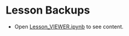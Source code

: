 # Lesson Backups

- Open [Lesson_VIEWER.ipynb](Lesson_VIEWER.ipynb) to see content.

<!-- 
1. [My SQL Workbench](1_my_sql_workbench.md)
2. [Reverse Engineering](2_reverse_engineering.md)
3. [SQL Basic Queries](3_sql_basic_queries.md) -->